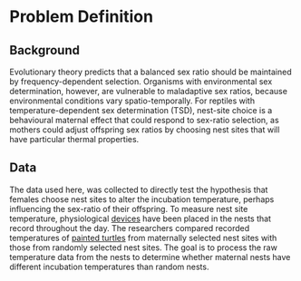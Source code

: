 # Problem Definition

## Background

Evolutionary theory predicts that a balanced sex ratio should be maintained by frequency-dependent selection. Organisms with environmental sex determination, however, are vulnerable to maladaptive sex ratios, because environmental conditions vary spatio-temporally. For reptiles with temperature-dependent sex determination (TSD), nest-site choice is a behavioural maternal effect that could respond to sex-ratio selection, as mothers could adjust offspring sex ratios by choosing nest sites that will have particular thermal properties. 

## Data

The data used here, was collected to directly test the hypothesis that females choose nest sites to alter the incubation temperature, perhaps influencing the sex-ratio of their offspring. To measure nest site temperature, physiological [devices](https://www.ibuttonlink.com/collections/thermochron?gclid=EAIaIQobChMIh6zQpZTO7QIVBKiGCh1X_wdzEAAYBCAAEgJAJfD_BwE/ "Temperature Logging iButtons") have been placed in the nests that record throughout the day. The researchers compared recorded temperatures of [painted turtles](https://en.wikipedia.org/wiki/Painted_turtle "Painted Turtle") from maternally selected nest sites with those from randomly selected nest sites. The goal is to process the raw temperature data from the nests to determine whether maternal nests have different incubation temperatures than random nests.
